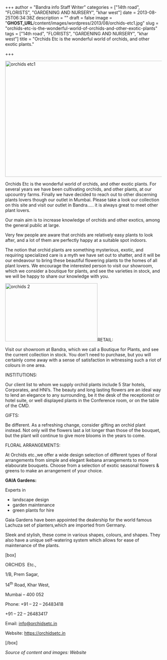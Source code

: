 +++
author = "Bandra info Staff Writer"
categories = ["14th road", "FLORISTS", "GARDENING AND NURSERY", "khar west"]
date = 2013-08-25T06:34:38Z
description = ""
draft = false
image = "__GHOST_URL__/content/images/wordpress/2013/08/orchids-etc1.jpg"
slug = "orchids-etc-is-the-wonderful-world-of-orchids-and-other-exotic-plants"
tags = ["14th road", "FLORISTS", "GARDENING AND NURSERY", "khar west"]
title = "Orchids Etc is the wonderful world of orchids, and other exotic plants."

+++


<p><a href="https://i0.wp.com/bandra.info/wp-content/uploads/2013/08/orchids-etc1.jpg?ssl=1"><img loading="lazy" class="size-full wp-image-3947 aligncenter" alt="orchids etc1" src="https://i0.wp.com/bandra.info/wp-content/uploads/2013/08/orchids-etc1.jpg?resize=600%2C373&#038;ssl=1" width="600" height="373" srcset="https://i0.wp.com/bandra.info/wp-content/uploads/2013/08/orchids-etc1.jpg?w=600&amp;ssl=1 600w, https://i0.wp.com/bandra.info/wp-content/uploads/2013/08/orchids-etc1.jpg?resize=300%2C186&amp;ssl=1 300w" sizes="(max-width: 600px) 100vw, 600px" data-recalc-dims="1" /></a></p>
<p>Orchids Etc is the wonderful world of orchids, and other exotic plants. For several years we have been cultivating orchids, and other plants, at our upcountry farms. Finally we have decided to reach out to other discerning plants lovers though our outlet in Mumbai. Please take a look our collection on this site and visit our outlet in Bandra….. it is always great to meet other plant lovers.</p>
<p>Our main aim is to increase knowledge of orchids and other exotics, among the general public at large.</p>
<p>Very few people are aware that orchids are relatively easy plants to look after, and a lot of them are perfectly happy at a suitable spot indoors.</p>
<p>The notion that orchid plants are something mysterious, exotic, and requiring specialized care is a myth we have set out to shatter, and it will be our endeavour to bring these beautiful flowering plants to the homes of all plant lovers. We encourage the interested person to visit our showroom, which we consider a boutique for plants, and see the varieties in stock, and we will be happy to share our knowledge with you.</p>
<p><a href="https://i2.wp.com/bandra.info/wp-content/uploads/2013/08/orchids-2.jpg?ssl=1"><img loading="lazy" class="size-full wp-image-3948 alignright" alt="orchids 2" src="https://i2.wp.com/bandra.info/wp-content/uploads/2013/08/orchids-2.jpg?resize=297%2C187&#038;ssl=1" width="297" height="187" data-recalc-dims="1" /></a>RETAIL:</p>
<p>Visit our showroom at Bandra, which we call a Boutique for Plants, and see the current collection in stock. You don’t need to purchase, but you will certainly come away with a sense of satisfaction in witnessing such a riot of colours in one area.</p>
<p>INSTITUTIONS:</p>
<p>Our client list to whom we supply orchid plants include 5 Star hotels, Corporates, and HNI&#8217;s. The beauty and long lasting flowers are an ideal way to lend an elegance to any surrounding, be it the desk of the receptionist or hotel suite, or well displayed plants in the Conference room, or on the table of the CMD.</p>
<p>GIFTS:</p>
<p>Be different. As a refreshing change, consider gifting an orchid plant instead. Not only will the flowers last a lot longer than those of the bouquet, but the plant will continue to give more blooms in the years to come.</p>
<p>FLORAL ARRANGEMENTS:</p>
<p>At Orchids etc.,we offer a wide design selection of different types of floral arrangements from simple and elegant lkebana arrangements to more elabourate bouquets. Choose from a selection of exotic seasonal flowers &amp; greens to make an arrangement of your choice.</p>
<p><b>GAIA Gardens:</b></p>
<p>Experts in</p>
<ul>
<li>landscape design</li>
<li>garden maintenance</li>
<li>green plants for hire</li>
</ul>
<p>Gaia Gardens have been appointed the dealership for the world famous Lachuza set of planters,which are imported from Germany.</p>
<p>Sleek and stylish, these come in various shapes, colours, and shapes. They also have a unique self-watering system which allows for ease of maintenance of the plants.</p>
<p>[box]</p>
<p>ORCHIDS  Etc.,</p>
<p>1/B, Prem Sagar,</p>
<p>14<sup>th</sup> Road, Khar West,</p>
<p>Mumbai – 400 052</p>
<p>Phone: +91 – 22 – 26483418</p>
<p>+91 – 22 – 26483417</p>
<p>Email: <a href="mailto:info@orchidsetc.in">info@orchidsetc.in</a></p>
<p>Website: <a href="https://orchidsetc.in">https://orchidsetc.in</a></p>
<p>[/box]</p>
<p><em>Source of content and images: Website</em></p>
<p>&nbsp;</p>
<p>&nbsp;</p>



